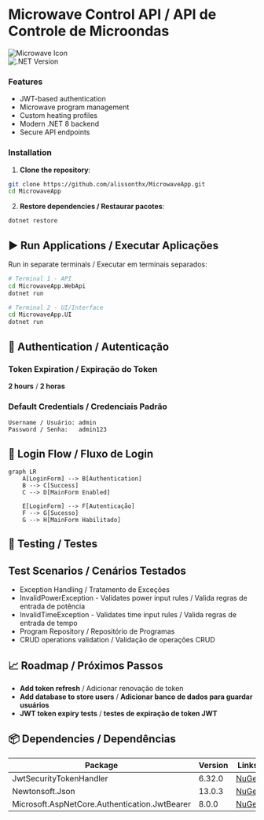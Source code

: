 # Microwave Control API / API de Controle de Microondas
![Microwave Icon](https://img.icons8.com/fluency/48/000000/microwave.png)  
![.NET Version](https://img.shields.io/badge/.NET-8.0-purple)  

### Features
- JWT-based authentication
- Microwave program management
- Custom heating profiles
- Modern .NET 8 backend
- Secure API endpoints

### Installation

1. **Clone the repository**:
```bash
git clone https://github.com/alissonthx/MicrowaveApp.git
cd MicrowaveApp
```
2. **Restore dependencies / Restaurar pacotes**:
```bash
dotnet restore
```
## ▶️ Run Applications / Executar Aplicações

Run in separate terminals / Executar em terminais separados:

```bash
# Terminal 1 - API
cd MicrowaveApp.WebApi
dotnet run

# Terminal 2 - UI/Interface
cd MicrowaveApp.UI
dotnet run
```

## 🔐 Authentication / Autenticação

### Token Expiration / Expiração do Token
**2 hours** / **2 horas**

### Default Credentials / Credenciais Padrão
```text
Username / Usuário: admin
Password / Senha:   admin123
```
## 🔄 Login Flow / Fluxo de Login

```mermaid
graph LR
    A[LoginForm] --> B[Authentication]
    B --> C[Success]
    C --> D[MainForm Enabled]
    
    E[LoginForm] --> F[Autenticação]
    F --> G[Sucesso]
    G --> H[MainForm Habilitado]
```

## 🧪 Testing / Testes
## Test Scenarios / Cenários Testados

- Exception Handling / Tratamento de Exceções
- InvalidPowerException - Validates power input rules / Valida regras de entrada de potência
- InvalidTimeException - Validates time input rules / Valida regras de entrada de tempo
- Program Repository / Repositório de Programas
- CRUD operations validation / Validação de operações CRUD

## 📈 Roadmap / Próximos Passos
- **Add token refresh** / Adicionar renovação de token  
- **Add database to store users** / **Adicionar banco de dados para guardar usuários**
- **JWT token expiry tests** / **testes de expiração de token JWT**

## 📦 Dependencies / Dependências

| Package                                | Version | Links |
|----------------------------------------|---------|-------|
| JwtSecurityTokenHandler                | 6.32.0  | [NuGet](https://www.nuget.org/packages/System.IdentityModel.Tokens.Jwt/6.32.0) |
| Newtonsoft.Json                        | 13.0.3  | [NuGet](https://www.nuget.org/packages/Newtonsoft.Json/13.0.3) |
| Microsoft.AspNetCore.Authentication.JwtBearer | 8.0.0  | [NuGet](https://www.nuget.org/packages/Microsoft.AspNetCore.Authentication.JwtBearer/8.0.0) |
